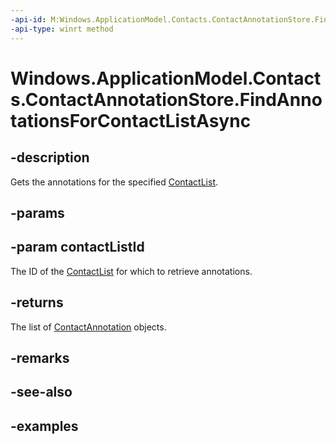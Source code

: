 ```yaml
---
-api-id: M:Windows.ApplicationModel.Contacts.ContactAnnotationStore.FindAnnotationsForContactListAsync(System.String)
-api-type: winrt method
---
```


<!-- Method syntax.
public IAsyncOperation<ContactAnnotation>> ContactAnnotationStore.FindAnnotationsForContactListAsync(String contactListId)
-->

# Windows.ApplicationModel.Contacts.ContactAnnotationStore.FindAnnotationsForContactListAsync

## -description
Gets the annotations for the specified [ContactList](contactlist.md).
## -params

## -param contactListId
The ID of the [ContactList](contactlist.md) for which to retrieve annotations.

## -returns
The list of [ContactAnnotation](contactannotation.md) objects.

## -remarks

## -see-also


## -examples
